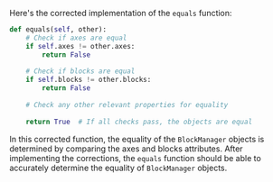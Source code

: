 Here's the corrected implementation of the `equals` function:

```python
def equals(self, other):
    # Check if axes are equal
    if self.axes != other.axes:
        return False
    
    # Check if blocks are equal
    if self.blocks != other.blocks:
        return False
    
    # Check any other relevant properties for equality
    
    return True  # If all checks pass, the objects are equal
```

In this corrected function, the equality of the `BlockManager` objects is determined by comparing the axes and blocks attributes. After implementing the corrections, the `equals` function should be able to accurately determine the equality of `BlockManager` objects.
